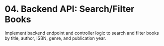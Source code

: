 # 04. Backend API: Search/Filter Books

Implement backend endpoint and controller logic to search and filter books by title, author, ISBN, genre, and publication year.